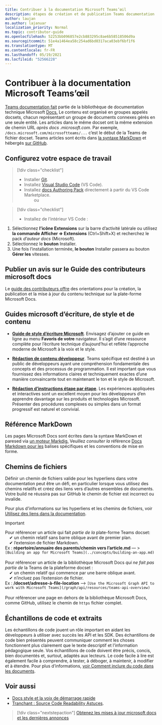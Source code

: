 ```yaml
---
title: Contribuer à la documentation Microsoft Teams’œil
description: étapes de création et de publication Teams documentation
author: laujan
ms.author: lajanuar
localization_priority: Normal
ms.topic: contributor-guide
ms.openlocfilehash: 52253bb096857e2cb883295c8ae6b58518506d9a
ms.sourcegitcommit: 51e4a1464ea58c254ad6bd0317aca03ebf6bf1f6
ms.translationtype: MT
ms.contentlocale: fr-FR
ms.lasthandoff: 05/19/2021
ms.locfileid: "52566228"
---
```

# <a name="contributing-to-microsoft-teams-documentation"></a>Contribuer à la documentation Microsoft Teams’œil

[Teams documentation fait](/microsoftteams/platform/overview) partie de la bibliothèque de documentation technique Microsoft [Docs.](https://docs.microsoft.com/) Le contenu est organisé en groupes appelés docsets, chacun représentant un groupe de documents connexes gérés en une seule entité. Les articles dans le même docset ont la même extension de chemin URL *après docs <span></span> .microsoft.com*.  Par exemple, `/docs.microsoft.com/microsoftteams/...` c’est le début de la Teams de fichier docset. Teams articles sont écrits dans [la syntaxe MarkDown](#markdown-reference) et hébergés [sur GitHub](https://github.com/MicrosoftDocs/msteams-docs/tree/master/msteams-platform).

## <a name="set-up-your-workspace"></a>Configurez votre espace de travail

> [!div class="checklist"]
>
> * Installer [Git](https://git-scm.com/book/en/v2/Getting-Started-Installing-Git).
> * Installez [Visual Studio Code](https://code.visualstudio.com/) (VS Code).
> * Installez [docs Authoring Pack](https://marketplace.visualstudio.com/items?itemName=docsmsft.docs-authoring-pack) directement à partir du VS Code Marketplace.
<br>&emsp;&emsp; ou

> [!div class="checklist"]
>
> * Installez de l’intérieur VS Code :

   1. Sélectionnez **l’icône Extensions** sur la barre d’activité latérale ou utilisez **la commande Afficher => Extensions** (Ctrl+Shift+X) et recherchez le pack *d’auteur docs* (Microsoft).
   1. Sélectionnez le **bouton** Installer.
   1. Une fois l’installation terminée, **le bouton** Installer passera au bouton **Gérer les** vitesses.

## <a name="review-the-microsoft-docs-contributors-guide"></a>Publier un avis sur le Guide des contributeurs microsoft docs

Le [guide des contributeurs offre](/contribute) des orientations pour la création, la publication et la mise à jour du contenu technique sur la plate-forme Microsoft Docs.

## <a name="microsoft-writing-style-and-content-guides"></a>Guides microsoft d’écriture, de style et de contenu

* **[Guide de style d’écriture Microsoft](/style-guide/welcome)**. Envisagez d’ajouter ce guide en ligne au menu **Favoris de votre** navigateur. Il s’agit d’une ressource complète pour l’écriture technique d’aujourd’hui et reflète l’approche moderne de Microsoft à la voix et le style.

* **[Rédaction de contenu développeur](/style-guide/developer-content/)**. Teams spécifique est destiné à un public de développeurs ayant une compréhension fondamentale des concepts et des processus de programmation. Il est important que vous fournissez des informations claires et techniquement exactes d’une manière convaincante tout en maintenant le ton et le style de Microsoft.

* **[Rédaction d’instructions étape par étape](/style-guide/procedures-instructions/writing-step-by-step-instructions)**. Les expériences appliquées et interactives sont un excellent moyen pour les développeurs d’en apprendre davantage sur les produits et technologies Microsoft. Présenter des procédures complexes ou simples dans un format progressif est naturel et convivial.

## <a name="markdown-reference"></a>Référence MarkDown

 Les pages Microsoft Docs sont écrites dans la syntaxe MarkDown et paresed via [un moteur Markdig.](https://github.com/lunet-io/markdig) Veuillez *consulter la* référence [Docs Markdown pour les](/contribute/markdown-reference) balises spécifiques et les conventions de mise en forme.

## <a name="file-paths"></a>Chemins de fichiers

Définir un chemin de fichiers valide pour les hyperliens dans votre documentation peut être un défi, en particulier lorsque vous utilisez des chemins relatifs et créez des liens vers d’autres ensembles de documents.  Votre build ne réussira pas sur GitHub le chemin de fichier est incorrect ou invalide.

Pour plus d’informations sur les hyperliens et les chemins de fichiers, voir [Utilisez des liens dans la documentation](/contribute/how-to-write-links).

>[!IMPORTANT]
> Pour référencer un article qui fait *partie de la* plate-forme Teams docset:<br>
> &emsp;&#x2714; un chemin relatif sans barre oblique avant de premier plan.<br>
> &emsp;&#x2714; l’extension de fichier Markdown.<br>
>Ex :  **répertoire/annuaire des parents/chemin vers l’article.md** — > `[Building an app for Microsoft Teams](../concepts/building-an-app.md)` <br><br>
> Pour référencer un article de la bibliothèque Microsoft Docs *qui ne fait pas partie de* la Teams de la plateforme docset :<br>
> &emsp;&#x2714; un chemin relatif qui commence par une barre oblique avant.<br>
> &emsp;&#x2714; n’incluez pas l’extension de fichier. <br> Ex :  **/docset/adresse-à-file-location** —> `[Use the Microsoft Graph API to work with Microsoft Teams](/graph/api/resources/teams-api-overview)`<br><br>
> Pour référencer une page en dehors de la bibliothèque Microsoft Docs, comme GitHub, utilisez le chemin de `https` fichier complet.<br>

## <a name="code-samples-and-snippets"></a>Échantillons de code et extraits

Les échantillons de code jouent un rôle important en aidant les développeurs à utiliser avec succès les API et les SDK. Des échantillons de code bien présentés peuvent communiquer comment les choses fonctionnent plus clairement que le texte descriptif et l’information pédagogique seule. Vos échantillons de code doivent être précis, concis, bien documentés et, surtout, adaptés aux lecteurs. Le code facile à lire est également facile à comprendre, à tester, à déboger, à maintenir, à modifier et à étendre. Pour plus d’informations, [voir Comment inclure du code dans les documents](/contribute/code-in-docs).

## <a name="see-also"></a>Voir aussi

* [Docs style et la voix de démarrage rapide](/contribute/style-quick-start)
* [Tranchant : Source Code Readability Astuces](/archive/msdn-magazine/2014/october/cutting-edge-source-code-readability-tips).

> [!div class="nextstepaction"]
> [Obtenez les mises à jour microsoft docs et les dernières annonces](/teamblog)
